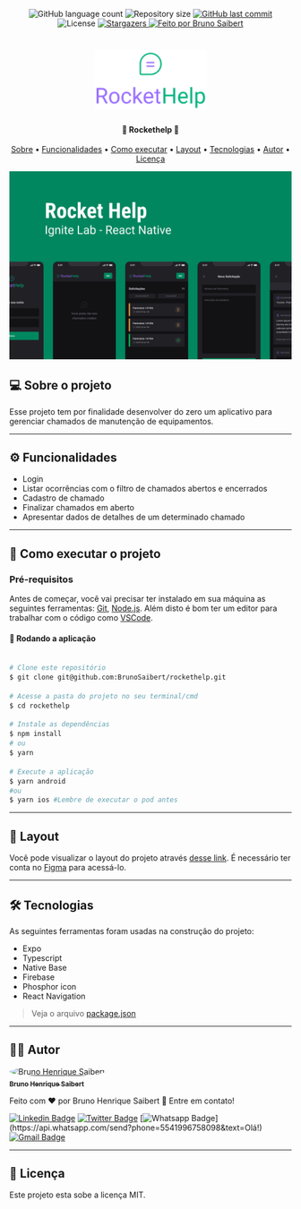 <p align="center">
  <img alt="GitHub language count" src="https://img.shields.io/github/languages/count/BrunoSaibert/rockethelp?color=%2304D361&style=for-the-badge">

  <img alt="Repository size" src="https://img.shields.io/github/repo-size/BrunoSaibert/rockethelp?style=for-the-badge" />

  <a href="https://github.com/BrunoSaibert/rockethelp/commits/main">
    <img alt="GitHub last commit" src="https://img.shields.io/github/last-commit/BrunoSaibert/rockethelp?style=for-the-badge" />
  </a>

   <img alt="License" src="https://img.shields.io/badge/license-MIT-brightgreen?style=for-the-badge">

   <a href="https://github.com/BrunoSaibert/rockethelp/stargazers">
    <img alt="Stargazers" src="https://img.shields.io/github/stars/BrunoSaibert/rockethelp?style=for-the-badge">
  </a>

  <a href="https://brunosaibert.com.br/">
    <img alt="Feito por Bruno Saibert" src="https://img.shields.io/badge/feito%20por-Bruno%20Saibert-%231b9?style=for-the-badge">
  </a>
</p>

<h1 align="center">
    <img alt="rockethelp" title="#rockethelp" src="https://raw.githubusercontent.com/BrunoSaibert/rockethelp/main/src/assets/icon.png" width="200px" />
</h1>

<h4 align="center">
	🚧 Rockethelp 🚧
</h4>

<p align="center">
  <a href="#--sobre-o-projeto">Sobre</a> •
  <a href="#-%EF%B8%8F-funcionalidades">Funcionalidades</a> •
  <a href="#--como-executar-o-projeto">Como executar</a> •
  <a href="#--layout">Layout</a> •
  <a href="#--tecnologias">Tecnologias</a> •
  <a href="#--autor">Autor</a> •
  <a href="#--licença">Licença</a>
</p>

![](https://raw.githubusercontent.com/BrunoSaibert/rockethelp/main/src/assets/cover.jpg)

## [](https://github.com/BrunoSaibert/rockethelp#--sobre-o-projeto) 💻 Sobre o projeto

Esse projeto tem por finalidade desenvolver do zero um aplicativo para gerenciar chamados de manutenção de equipamentos.

---

## [](https://github.com/BrunoSaibert/rockethelp#-%EF%B8%8F-funcionalidades) ⚙️ Funcionalidades

- Login
- Listar ocorrências com o filtro de chamados abertos e encerrados
- Cadastro de chamado
- Finalizar chamados em aberto
- Apresentar dados de detalhes de um determinado chamado

---

## [](https://github.com/BrunoSaibert/rockethelp#--como-executar-o-projeto) 🚀 Como executar o projeto

### Pré-requisitos

Antes de começar, você vai precisar ter instalado em sua máquina as seguintes ferramentas:
[Git](https://git-scm.com), [Node.js](https://nodejs.org/en/).
Além disto é bom ter um editor para trabalhar com o código como [VSCode](https://code.visualstudio.com/).

#### 🧭 Rodando a aplicação

```bash

# Clone este repositório
$ git clone git@github.com:BrunoSaibert/rockethelp.git

# Acesse a pasta do projeto no seu terminal/cmd
$ cd rockethelp

# Instale as dependências
$ npm install
# ou
$ yarn

# Execute a aplicação
$ yarn android
#ou
$ yarn ios #Lembre de executar o pod antes

```

---

## [](https://github.com/BrunoSaibert/rockethelp#--layout) 🔖 Layout

Você pode visualizar o layout do projeto através [desse link](<https://www.figma.com/file/C64XvHc6wEEii5hZ1qGyZz/Ignite-Lab-de-React-Native-20k22-(Copy)?node-id=37%3A69>). É necessário ter conta no [Figma](http://figma.com/) para acessá-lo.

---

## [](https://github.com/BrunoSaibert/rockethelp#--tecnologias) 🛠 Tecnologias

As seguintes ferramentas foram usadas na construção do projeto:

- Expo
- Typescript
- Native Base
- Firebase
- Phosphor icon
- React Navigation

> Veja o arquivo [package.json](https://github.com/BrunoSaibert/rockethelp/blob/main/web/package.json)

---

## [](https://github.com/BrunoSaibert/rockethelp#--autor) 👨‍🚀 Autor

<a href="https://brunosaibert.com.br/">
 <img style="border-radius: 50%;" src="https://avatars2.githubusercontent.com/u/40339324?s=460&u=4f5a7b83aa4e018b4eccbeaa1f6a6b8b04e0e4b7&v=4" width="100px;" alt="Bruno Henrique Saibert"/>
 <br />
 <sub><b>Bruno Henrique Saibert</b></sub></a>
 <br />

Feito com ❤️ por Bruno Henrique Saibert 👋 Entre em contato!

[![Linkedin Badge](https://img.shields.io/badge/-LinkedIn-blue?style=for-the-badge&logo=Linkedin&logoColor=white&link=https://www.linkedin.com/in/brunohenriquesaibert/)](https://www.linkedin.com/in/brunohenriquesaibert/)
[![Twitter Badge](https://img.shields.io/badge/-Twitter-1ca0f1?style=for-the-badge&labelColor=1ca0f1&logo=twitter&logoColor=white&link=https://twitter.com/bh_saibert)](https://twitter.com/bh_saibert)
[![Whatsapp Badge](https://img.shields.io/badge/-Whatsapp-4CA143?style=for-the-badge&labelColor=4CA143&logo=whatsapp&logoColor=white&link=https://api.whatsapp.com/send?phone=5541996758098&text=Olá!)](https://api.whatsapp.com/send?phone=5541996758098&text=Olá!)
[![Gmail Badge](https://img.shields.io/badge/-Gmail-c14438?style=for-the-badge&logo=Gmail&logoColor=white&link=mailto:brunosaibert@gmail.com)](mailto:brunosaibert@gmail.com)

---

## [](https://github.com/BrunoSaibert/rockethelp#--licença) 📝 Licença

Este projeto esta sobe a licença MIT.
